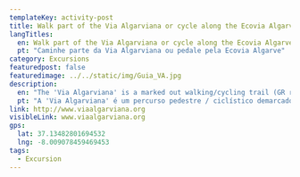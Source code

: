 ```yaml
---
templateKey: activity-post
title: Walk part of the Via Algarviana or cycle along the Ecovia Algarve
langTitles:
  en: Walk part of the Via Algarviana or cycle along the Ecovia Algarve
  pt: "Caminhe parte da Via Algarviana ou pedale pela Ecovia Algarve"
category: Excursions
featuredpost: false
featuredimage: ../../static/img/Guia_VA.jpg
description: 
  en: "The 'Via Algarviana' is a marked out walking/cycling trail (GR route) crossing the entire Algarve (in the north of the region). There are various sections for shorter, medium or long walks and all information including maps can be found on the following website:"
  pt: "A 'Via Algarviana' é um percurso pedestre / ciclístico demarcado (percurso GR) que atravessa todo o Algarve (no norte da região). Existem várias seções para caminhadas mais curtas, médias ou longas e todas as informações, incluindo mapas, podem ser encontradas no seguinte site:"
link: http://www.viaalgarviana.org
visibleLink: www.viaalgarviana.org
gps:
  lat: 37.13482801694532
  lng: -8.009078459469453
tags:
  - Excursion
---
```


